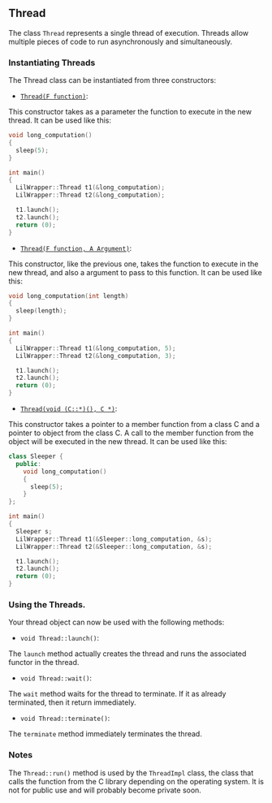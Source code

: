 ## Thread

The class `Thread` represents a single thread of execution. Threads allow multiple
pieces of code to run asynchronously and simultaneously.

### Instantiating Threads

The Thread class can be instantiated from three constructors:

* [`Thread(F function)`][1]:

This constructor takes as a parameter the function to execute in the new
thread. It can be used like this:

```cpp
void long_computation()
{
  sleep(5);
}

int main()
{
  LilWrapper::Thread t1(&long_computation);
  LilWrapper::Thread t2(&long_computation);

  t1.launch();
  t2.launch();
  return (0);
}
```

* [`Thread(F function, A Argument)`][2]:

This constructor, like the previous one, takes the function to execute in the
new thread, and also a argument to pass to this function. It can be used like
this:

```cpp
void long_computation(int length)
{
  sleep(length);
}

int main()
{
  LilWrapper::Thread t1(&long_computation, 5);
  LilWrapper::Thread t2(&long_computation, 3);

  t1.launch();
  t2.launch();
  return (0);
}
```

* [`Thread(void (C::*)(), C *)`][3]:

This constructor takes a pointer to a member function from a class C and a
pointer to object from the class C. A call to the member function from the
object will be executed in the new thread. It can be used like this:

```cpp
class Sleeper {
  public:
    void long_computation()
    {
      sleep(5);
    }
};

int main()
{
  Sleeper s;
  LilWrapper::Thread t1(&Sleeper::long_computation, &s);
  LilWrapper::Thread t2(&Sleeper::long_computation, &s);

  t1.launch();
  t2.launch();
  return (0);
}
```

### Using the Threads.

Your thread object can now be used with the following methods:

* `void Thread::launch()`:

The `launch` method actually creates the thread and runs the associated functor in
the thread.

* `void Thread::wait()`:

The `wait` method waits for the thread to terminate. If it as already terminated,
then it return immediately.

* `void Thread::terminate()`:

The `terminate` method immediately terminates the thread.

### Notes

The `Thread::run()` method is used by the `ThreadImpl` class, the class that calls
the function from the C library depending on the operating system. It is not for
public use and will probably become private soon.

<!---
The `Thread::run()` should probably be private and the `ThreadImpl` class should
be a friend class of `Thread`.
-->


[1]: https://github.com/aliou/lilwrapper/blob/da84c6b8aff82e19a14b3349fe9bd473ad1e060d/include/Thread/Thread.hpp#L77
[2]: https://github.com/aliou/lilwrapper/blob/da84c6b8aff82e19a14b3349fe9bd473ad1e060d/include/Thread/Thread.hpp#L85
[3]: https://github.com/aliou/lilwrapper/blob/da84c6b8aff82e19a14b3349fe9bd473ad1e060d/include/Thread/Thread.hpp#L94
